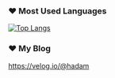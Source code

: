 ### ❤ Most Used Languages
[![Top Langs](https://github-readme-stats.vercel.app/api/top-langs/?username=cho-hadam&layout=compact)](https://github.com/anuraghazra/github-readme-stats)
   
### ❤ My Blog
<https://velog.io/@hadam>
   
